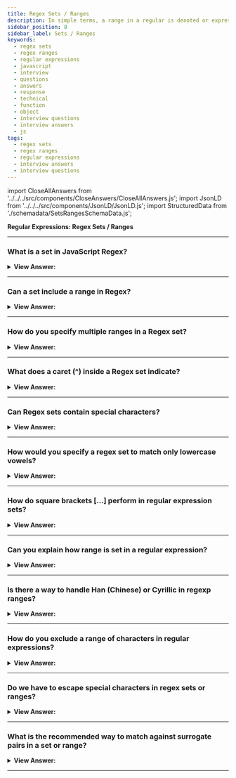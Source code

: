 ```yaml
---
title: Regex Sets / Ranges
description: In simple terms, a range in a regular is denoted or expression inside of square brackets. For instance, [a-z] denotes a range of lowercase letters.
sidebar_position: 8
sidebar_label: Sets / Ranges
keywords:
  - regex sets
  - regex ranges
  - regular expressions
  - javascript
  - interview
  - questions
  - answers
  - response
  - technical
  - function
  - object
  - interview questions
  - interview answers
  - js
tags:
  - regex sets
  - regex ranges
  - regular expressions
  - interview answers
  - interview questions
---
```


import CloseAllAnswers from '../../../src/components/CloseAnswers/CloseAllAnswers.js';
import JsonLD from '../../../src/components/JsonLD/JsonLD.js';
import StructuredData from './schemadata/SetsRangesSchemaData.js';

<JsonLD data={StructuredData} />

<head>
  <title>Regex Sets / Ranges | Regular Expression Interview Questions</title>
</head>

**Regular Expressions: Regex Sets / Ranges**

<CloseAllAnswers />

---

### What is a set in JavaScript Regex?

<details>
  <summary><strong>View Answer:</strong></summary>
  <div>
  <div><strong>Interview Response:</strong> In JavaScript regular expressions, a set is defined by using square brackets [], which matches any one character enclosed in the brackets. For example, [abc] will match any one character being either 'a', 'b', or 'c'.
  </div><br />
  <div><strong className="codeExample">Code Example:</strong><br /><br />

  <div></div>

```javascript
let str = "The quick brown fox jumps over the lazy dog.";

// Define a regex with a set
let regex = /[aeiou]/gi;

// Using the regex to find all vowels in the string
let result = str.match(regex);

console.log(result); // Outputs: ['e', 'u', 'i', 'o', 'o', 'u', 'o', 'e', 'e', 'a', 'o']
```

  </div>
  </div>
</details>

---

### Can a set include a range in Regex?

<details>
  <summary><strong>View Answer:</strong></summary>
  <div>
  <div><strong>Interview Response:</strong> Yes, a set in Regex can include a range. You can specify a range of characters using a hyphen `-`. For instance, `[a-z]` matches any lowercase letter, `[A-Z]` matches any uppercase letter, and `[0-9]` matches any digit.

  </div><br />
  <div><strong className="codeExample">Code Example:</strong><br /><br />

  <div></div>

```javascript
let str = "Hello, JS! 123";

// Define a regex with a set that includes a range
let regex = /[a-z0-9]/gi;

// Using the regex to find all alphanumeric characters in the string
let result = str.match(regex);

console.log(result); // ["H", "e", "l", "l", "o", "J", "S", "1", "2", "3"]
```

  </div>
  </div>
</details>

---

### How do you specify multiple ranges in a Regex set?

<details>
  <summary><strong>View Answer:</strong></summary>
  <div>
  <div><strong>Interview Response:</strong> To specify multiple ranges in a Regex set, you simply include the multiple ranges within the square brackets. For example, `[a-zA-Z0-9]` will match any uppercase letter, lowercase letter, or digit.
  </div><br />
  <div><strong className="codeExample">Code Example:</strong><br /><br />

  <div></div>

```javascript
let str = "Hello, JS! 123";

// Define a regex with a set that includes multiple ranges
let regex = /[a-zA-Z]/g;

// Using the regex to find all alphanumeric characters in the string
let result = str.match(regex);

console.log(result); 
// Outputs: ["H", "e", "l", "l", "o", "J", "S"]
```

  </div>
  </div>
</details>

---

### What does a caret (^) inside a Regex set indicate?

<details>
  <summary><strong>View Answer:</strong></summary>
  <div>
  <div><strong>Interview Response:</strong> In a regular expression, a caret (^) at the start of a set (i.e., right after the opening square bracket) negates the set. This is often called a negated or complemented character set. It matches any character that is not in the set.
  </div><br />
  <div><strong className="codeExample">Code Example:</strong><br /><br />

  <div></div>

```javascript
let str = "Hello, JS! 123";

// Define a regex with a set that includes a caret (^) to negate the set
let regex = /[^a-zA-Z0-9]/g;

// Using the regex to find all non-alphanumeric characters in the string
let result = str.match(regex);

console.log(result); 
// Outputs: [',', ' ', '!', ' ', ' ']
```

  </div>
  </div>
</details>

---

### Can Regex sets contain special characters?

<details>
  <summary><strong>View Answer:</strong></summary>
  <div>
  <div><strong>Interview Response:</strong> Yes, It is crucial to keep in mind that when special characters are used in sets, they lose their intended function. This means that the special character will no longer function as it typically would, potentially causing errors or misunderstandings in the output. Therefore, it is important to be aware of the impact of special characters when utilizing them in sets.
  </div>
  </div>
</details>

---

### How would you specify a regex set to match only lowercase vowels?

<details>
  <summary><strong>View Answer:</strong></summary>
  <div>
  <div><strong>Interview Response:</strong> To specify a regex set to match only lowercase vowels, you can use the following pattern'[aeiou]' which will match any lowercase vowel.
  </div><br />
  <div><strong className="codeExample">Code Example:</strong><br /><br />

  <div></div>

```js
let str = "Hello my name is larry and I want you to know JavaScript!";

let regex = /[aeiou]/g;
let result = str.match(regex);

console.log(result);
// ["e", "o", "a", "e", "i", "a", "a", "a", "o", "u", "o", "o", "a", "a", "i"]
```

  </div>
  </div>
</details>

---

### How do square brackets […] perform in regular expression sets?

<details>
  <summary><strong>View Answer:</strong></summary>
  <div>
  <div><strong>Interview Response:</strong> In regular expressions, square brackets [...] define a character set, matching any single character enclosed. For example, [abc] matches 'a', 'b', or 'c'. Ranges can be specified like [a-z] or [0-9].
    </div><br />
  <div><strong>Technical Response:</strong> Several characters or character classes inside square brackets […] mean to “search for any character among given”. For example, [eao] means any of the 3 characters: 'a', 'e', or 'o'. That is called a set in regex terminology. We use sets in a regular expressions along with recurring characters. We should note that although there are multiple characters in the set, they correspond to exactly one character in the match.
    </div><br />
  <div><strong className="codeExample">Code Example:</strong><br /><br />

  <div></div>

```js
// find [t or m], and then "op"
console.log('Mop top'.match(/[tm]op/gi)); // "Mop", "top"

// Return null or no matches
// find "V", then [o or i], then "la"
console.log('Voila'.match(/V[oi]la/)); // null, no matches
```

  </div>
  </div>
</details>

---

### Can you explain how range is set in a regular expression?

<details>
  <summary><strong>View Answer:</strong></summary>
  <div>
  <div><strong>Interview Response:</strong> In regular expressions, a range is set using square brackets and a hyphen. For example, [a-z] matches any lowercase letter, [A-Z] matches any uppercase letter, and [0-9] matches any digit.
    </div><br />
  <div><strong>Technical Response:</strong> In simple terms, a range in a regular expression is denoted or expressed inside of square brackets. A range may be from [a-z] or [1-100]. These settings can be set based on your needs. We can also use character classes inside […]. For example, if we would like to look for a wordy character \w or a hyphen -, then the set is [\w-]. Combining multiple classes is also possible, e.g. [\s\d] means “a space character or a digit”.
    </div><br />
  <div><strong className="codeExample">Code Example:</strong><br /><br />

  <div></div>

```js
console.log('Exception 0xAF'.match(/x[0-9A-F][0-9A-F]/g)); // xAF
```

  </div>
  </div>
</details>

---

### Is there a way to handle Han (Chinese) or Cyrillic in regexp ranges?

<details>
  <summary><strong>View Answer:</strong></summary>
  <div>
  <div><strong>Technical Response:</strong> Yes, Unicode range can be used in JavaScript regex. Unicode property escapes `\p&#123;...&#125;` can also be used to match characters that have certain general categories, scripts, or other properties.
    </div><br />
  <div><strong className="codeExample">Unicode Range Code Example:</strong><br /><br />

  <div></div>

Here's a code example of using Unicode ranges in JavaScript regex:

```javascript
let hanRegex = /[\u4E00-\u9FFF]+/u;
console.log(hanRegex.test('汉字')); // true

let cyrillicRegex = /[\u0400-\u04FF]+/u;
console.log(cyrillicRegex.test('русский')); // true
```

In this example, the `test()` function will return `true` if the string contains at least one Han or Cyrillic character.

**Unicode Property Escapes Example:**

In JavaScript, Unicode property escapes `\p{...}` can also be used to match characters that have certain general categories, scripts, or other properties. Here is how you might match Han (Chinese) or Cyrillic characters using properties:

```javascript
let hanRegex = /\p{Script=Han}+/u;
console.log(hanRegex.test('汉字')); // true

let cyrillicRegex = /\p{Script=Cyrillic}+/u;
console.log(cyrillicRegex.test('русский')); // true
```

In these examples, `\p{Script=Han}` matches any character in the Han (Chinese) script, and `\p{Script=Cyrillic}` matches any character in the Cyrillic script. Note that the `u` flag is necessary to enable this feature.

  </div>
  </div>
</details>

---

### How do you exclude a range of characters in regular expressions?

<details>
  <summary><strong>View Answer:</strong></summary>
  <div>
  <div><strong>Interview Response:</strong> If we want to exclude a range of characters in a regular expression. We can place the caret ^ character at the start and match any character except the ones we are trying to match.
    </div><br />
  <div><strong className="codeExample">Code Example:</strong><br /><br />

  <div></div>

```js
console.log('alice15@gmail.com'.match(/[^\d\sA-Z]/gi)); // returns @ and .
```

  </div>
  </div>
</details>

---

### Do we have to escape special characters in regex sets or ranges?

<details>
  <summary><strong>View Answer:</strong></summary>
  <div>
  <div><strong>Interview Response:</strong> In regex sets or ranges, you only need to escape the hyphen (-), caret (^), and the closing bracket ( ] ). For instance, to include a literal hyphen, place it as the first/last character in the set, or escape it with a backslash (-).
    </div><br />
  <div><strong className="codeExample">Code Example:</strong><br /><br />

  <div></div>

```js
// No need to escape
let regexp = /[-().^+]/g;

console.log('1 + 2 - 3'.match(regexp)); // Matches +, -

// Escaped everything
let regexp = /[\-\(\)\.\^\+]/g;

console.log('1 + 2 - 3'.match(regexp)); // also works: +, -
```

  </div>
  </div>
</details>

---

### What is the recommended way to match against surrogate pairs in a set or range?

<details>
  <summary><strong>View Answer:</strong></summary>
  <div>
  <div><strong>Interview Response:</strong> The recommended way to match surrogate pairs in a set or range is using Unicode property escapes with the /u flag. For instance, to match any emoji: /\p&#123;Emoji&#125;/u. Traditional set or range doesn't handle surrogate pairs well.
    </div><br />
  <div><strong className="codeExample">Code Example:</strong><br /><br />

  <div></div>

Certainly! Here's a code example demonstrating how to use Unicode property escapes to match surrogate pairs, specifically for emojis, in JavaScript regex:

```javascript
let emojiRegex = /\p{Emoji}/u;
console.log(emojiRegex.test('❤️')); // true

let nonEmojiRegex = /[^\p{Emoji}]/u;
console.log(nonEmojiRegex.test('Hello!')); // true
```

In this example, the `test()` function is used to check if a string contains any emojis using the `\p{Emoji}` property escape. The `/u` flag is necessary to enable full Unicode matching.

  </div>
  </div>
</details>

---
